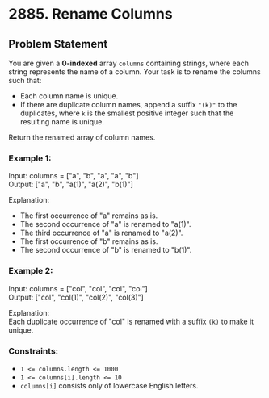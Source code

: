 # 2885. Rename Columns

## Problem Statement

You are given a **0-indexed** array `columns` containing strings, where each string represents the name of a column. Your task is to rename the columns such that:

- Each column name is unique.
- If there are duplicate column names, append a suffix `"(k)"` to the duplicates, where `k` is the smallest positive integer such that the resulting name is unique.

Return the renamed array of column names.

### Example 1:
Input: columns = ["a", "b", "a", "a", "b"]  
Output: ["a", "b", "a(1)", "a(2)", "b(1)"]  

Explanation:  
- The first occurrence of "a" remains as is.  
- The second occurrence of "a" is renamed to "a(1)".  
- The third occurrence of "a" is renamed to "a(2)".  
- The first occurrence of "b" remains as is.  
- The second occurrence of "b" is renamed to "b(1)".

### Example 2:
Input: columns = ["col", "col", "col", "col"]  
Output: ["col", "col(1)", "col(2)", "col(3)"]  

Explanation:  
Each duplicate occurrence of "col" is renamed with a suffix `(k)` to make it unique.

### Constraints:
- `1 <= columns.length <= 1000`
- `1 <= columns[i].length <= 10`
- `columns[i]` consists only of lowercase English letters.
